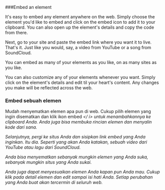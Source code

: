 ###Embed an element

It's easy to embed any element anywhere on the web. Simply choose the element you'd like to embed and click on the embed icon <i class="icon icon-share"></i> to add it to your clipboard. You can also open up the element's details and copy the code from there.

Next, go to your site and paste the embed link where you want it to live. That's it. Just like you would, say, a video from YouTube or a song from SoundCloud.  

You can embed as many of your elements as you like, on as many sites as you like. 

You can also customize any of your elements whenever you want. Simply click on the element's details and edit til your heart's content. Any changes you make will be reflected across the web. 

### Embed sebuah elemen

Mudah menyematkan elemen apa pun di web. Cukup pilih elemen yang ingin disematkan dan klik ikon embed <i class = "icon icon-share"> </ i> untuk menambahkannya ke clipboard Anda. Anda juga bisa membuka rincian elemen dan menyalin kode dari sana.

Selanjutnya, pergi ke situs Anda dan sisipkan link embed yang Anda inginkan. Itu dia. Seperti yang akan Anda katakan, sebuah video dari YouTube atau lagu dari SoundCloud.

Anda bisa menyematkan sebanyak mungkin elemen yang Anda suka, sebanyak mungkin situs yang Anda sukai.

Anda juga dapat menyesuaikan elemen Anda kapan pun Anda mau. Cukup klik pada detail elemen dan edit sampai isi hati Anda. Setiap perubahan yang Anda buat akan tercermin di seluruh web.
